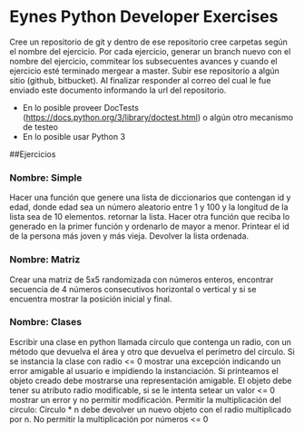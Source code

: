 # Eynes Python Developer Exercises

Cree un repositorio de git y dentro de ese repositorio cree carpetas según el nombre del ejercicio. Por cada ejercicio, generar un branch nuevo con el nombre del ejercicio, commitear los subsecuentes avances y cuando el ejercicio esté terminado mergear a master. Subir ese repositorio a algún sitio (github, bitbucket). Al finalizar responder al correo del cual le fue enviado este documento informando la url del repositorio.
- En lo posible proveer DocTests (https://docs.python.org/3/library/doctest.html) o algún otro
mecanismo de testeo
- En lo posible usar Python 3

##Ejercicios
### Nombre: Simple
Hacer una función que genere una lista de diccionarios que contengan id y edad, donde
edad sea un número aleatorio entre 1 y 100 y la longitud de la lista sea de 10
elementos. retornar la lista.
Hacer otra función que reciba lo generado en la primer función y ordenarlo de mayor a
menor. Printear el id de la persona más joven y más vieja. Devolver la lista ordenada.

### Nombre: Matriz
Crear una matriz de 5x5 randomizada con números enteros, encontrar secuencia de 4
números consecutivos horizontal o vertical y si se encuentra mostrar la posición inicial y
final.

### Nombre: Clases
Escribir una clase en python llamada círculo que contenga un radio, con un método que
devuelva el área y otro que devuelva el perímetro del círculo.
Si se instancia la clase con radio <= 0 mostrar una excepción indicando un error amigable al
usuario e impidiendo la instanciación.
Si printeamos el objeto creado debe mostrarse una representación amigable.
El objeto debe tener su atributo radio modificable, si se le intenta setear un valor <= 0
mostrar un error y no permitir modificación.
Permitir la multiplicación del circulo: Circulo * n debe devolver un nuevo objeto con el radio
multiplicado por n. No permitir la multiplicación por números <= 0
